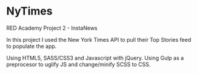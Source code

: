 # NyTimes
RED Academy Project 2 - InstaNews

In this project I used the New York Times API to pull their Top Stories feed to populate the app.

Using HTML5, SASS/CSS3 and Javascript with jQuery.
Using Gulp as a preprocesor to uglify JS and change/minify SCSS to CSS.

